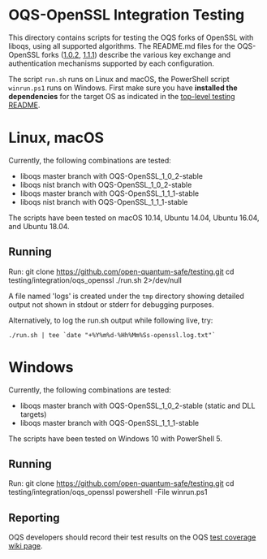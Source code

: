 OQS-OpenSSL Integration Testing
===============================

This directory contains scripts for testing the OQS forks of OpenSSL with liboqs, using all supported algorithms. The README.md files for the OQS-OpenSSL forks ([1.0.2](https://github.com/open-quantum-safe/openssl/blob/OQS-OpenSSL_1_0_2-stable/README.md), [1.1.1](https://github.com/open-quantum-safe/openssl/blob/OQS-OpenSSL_1_1_1-stable/README.md)) describe the various key exchange and authentication mechanisms supported by each configuration.


The script `run.sh` runs on Linux and macOS, the PowerShell script `winrun.ps1` runs on Windows. First make sure you have **installed the dependencies** for the target OS as indicated in the [top-level testing README](https://github.com/open-quantum-safe/testing/blob/master/README.md).


# Linux, macOS

Currently, the following combinations are tested:

- liboqs master branch with OQS-OpenSSL\_1\_0\_2-stable
- liboqs nist branch with OQS-OpenSSL\_1\_0\_2-stable
- liboqs master branch with OQS-OpenSSL\_1\_1\_1-stable
- liboqs nist branch with OQS-OpenSSL\_1\_1\_1-stable

The scripts have been tested on macOS 10.14, Ubuntu 14.04, Ubuntu 16.04, and Ubuntu 18.04.

Running
-------

Run:
	git clone https://github.com/open-quantum-safe/testing.git
	cd testing/integration/oqs_openssl
	./run.sh 2>/dev/null

A file named 'logs' is created under the `tmp` directory showing detailed output not shown in stdout or stderr for debugging purposes.

Alternatively, to log the run.sh output while following live, try:

    ./run.sh | tee `date "+%Y%m%d-%Hh%Mm%Ss-openssl.log.txt"`

# Windows

Currently, the following combinations are tested:

- liboqs master branch with OQS-OpenSSL\_1\_0\_2-stable (static and DLL targets)
- liboqs master branch with OQS-OpenSSL\_1\_1\_1-stable

The scripts have been tested on Windows 10 with PowerShell 5.

Running
-------

Run:
	git clone https://github.com/open-quantum-safe/testing.git
	cd testing/integration/oqs_openssl
	powershell -File winrun.ps1

Reporting
---------

OQS developers should record their test results on the OQS [test coverage wiki page](https://github.com/open-quantum-safe/testing/wiki/Configurations-test-coverage).
